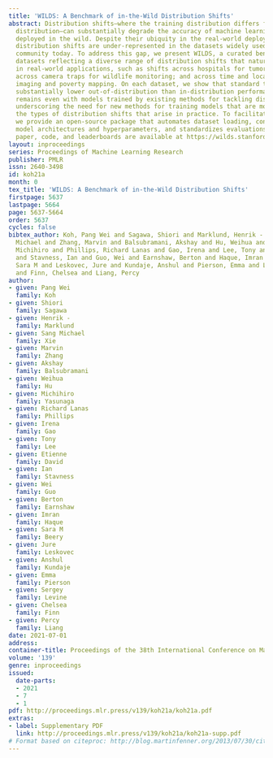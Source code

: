 ```yaml
---
title: 'WILDS: A Benchmark of in-the-Wild Distribution Shifts'
abstract: Distribution shifts—where the training distribution differs from the test
  distribution—can substantially degrade the accuracy of machine learning (ML) systems
  deployed in the wild. Despite their ubiquity in the real-world deployments, these
  distribution shifts are under-represented in the datasets widely used in the ML
  community today. To address this gap, we present WILDS, a curated benchmark of 10
  datasets reflecting a diverse range of distribution shifts that naturally arise
  in real-world applications, such as shifts across hospitals for tumor identification;
  across camera traps for wildlife monitoring; and across time and location in satellite
  imaging and poverty mapping. On each dataset, we show that standard training yields
  substantially lower out-of-distribution than in-distribution performance. This gap
  remains even with models trained by existing methods for tackling distribution shifts,
  underscoring the need for new methods for training models that are more robust to
  the types of distribution shifts that arise in practice. To facilitate method development,
  we provide an open-source package that automates dataset loading, contains default
  model architectures and hyperparameters, and standardizes evaluations. The full
  paper, code, and leaderboards are available at https://wilds.stanford.edu.
layout: inproceedings
series: Proceedings of Machine Learning Research
publisher: PMLR
issn: 2640-3498
id: koh21a
month: 0
tex_title: 'WILDS: A Benchmark of in-the-Wild Distribution Shifts'
firstpage: 5637
lastpage: 5664
page: 5637-5664
order: 5637
cycles: false
bibtex_author: Koh, Pang Wei and Sagawa, Shiori and Marklund, Henrik - and Xie, Sang
  Michael and Zhang, Marvin and Balsubramani, Akshay and Hu, Weihua and Yasunaga,
  Michihiro and Phillips, Richard Lanas and Gao, Irena and Lee, Tony and David, Etienne
  and Stavness, Ian and Guo, Wei and Earnshaw, Berton and Haque, Imran and Beery,
  Sara M and Leskovec, Jure and Kundaje, Anshul and Pierson, Emma and Levine, Sergey
  and Finn, Chelsea and Liang, Percy
author:
- given: Pang Wei
  family: Koh
- given: Shiori
  family: Sagawa
- given: Henrik -
  family: Marklund
- given: Sang Michael
  family: Xie
- given: Marvin
  family: Zhang
- given: Akshay
  family: Balsubramani
- given: Weihua
  family: Hu
- given: Michihiro
  family: Yasunaga
- given: Richard Lanas
  family: Phillips
- given: Irena
  family: Gao
- given: Tony
  family: Lee
- given: Etienne
  family: David
- given: Ian
  family: Stavness
- given: Wei
  family: Guo
- given: Berton
  family: Earnshaw
- given: Imran
  family: Haque
- given: Sara M
  family: Beery
- given: Jure
  family: Leskovec
- given: Anshul
  family: Kundaje
- given: Emma
  family: Pierson
- given: Sergey
  family: Levine
- given: Chelsea
  family: Finn
- given: Percy
  family: Liang
date: 2021-07-01
address:
container-title: Proceedings of the 38th International Conference on Machine Learning
volume: '139'
genre: inproceedings
issued:
  date-parts:
  - 2021
  - 7
  - 1
pdf: http://proceedings.mlr.press/v139/koh21a/koh21a.pdf
extras:
- label: Supplementary PDF
  link: http://proceedings.mlr.press/v139/koh21a/koh21a-supp.pdf
# Format based on citeproc: http://blog.martinfenner.org/2013/07/30/citeproc-yaml-for-bibliographies/
---
```

